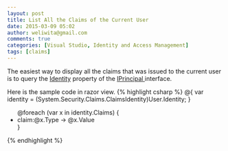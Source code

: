 ```yaml
---
layout: post
title: List All the Claims of the Current User
date: 2015-03-09 05:02
author: weliwita@gmail.com
comments: true
categories: [Visual Studio, Identity and Access Management]
tags: [claims]
---
```

The easiest way to display all the claims that was issued to the current user is to query the <a href="https://msdn.microsoft.com/en-us/library/system.security.principal.iprincipal.identity(v=vs.110).aspx" title="Identity">Identity</a> property of the <a href="https://msdn.microsoft.com/en-us/library/system.security.principal.iprincipal(v=vs.110).aspx" title="IPrincipal">IPrincipal </a>interface.

Here is the sample code in razor view.
{% highlight csharp %}
@{
    var identity = (System.Security.Claims.ClaimsIdentity)User.Identity;
}

<ul>
    @foreach (var x in identity.Claims)
    {
        <li> claim:@x.Type -> @x.Value</li>
    }

</ul>

{% endhighlight %}
